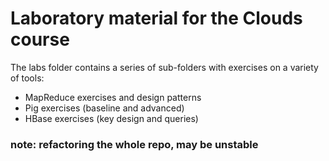 # Laboratory material for the Clouds course

The labs folder contains a series of sub-folders with exercises on a variety of tools:
* MapReduce exercises and design patterns
* Pig exercises (baseline and advanced)
* HBase exercises (key design and queries)

### note: refactoring the whole repo, may be unstable